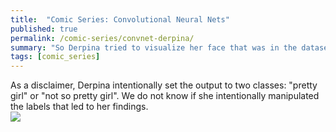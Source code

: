 ```yaml
---
title:  "Comic Series: Convolutional Neural Nets"
published: true
permalink: /comic-series/convnet-derpina/
summary: "So Derpina tried to visualize her face that was in the dataset after a few convolutions..."
tags: [comic_series]
---
```


As a disclaimer, Derpina intentionally set the output to two classes: "pretty girl" or "not so pretty girl". We do not know if she intentionally manipulated the labels that led to her findings.
<br />![](https://67.media.tumblr.com/184bf6df1de46292400acdd00b833585/tumblr_odzjaoOxt91vf3ktto1_1280.jpg)

